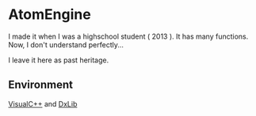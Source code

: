 ﻿# AtomEngine

I made it when I was a highschool student ( 2013 ).
It has many functions.
Now, I don't understand perfectly...

I leave it here as past heritage.

## Environment
[VisualC++](https://www.microsoft.com/ja-jp/dev/default.aspx) and [DxLib](http://dxlib.o.oo7.jp/)
